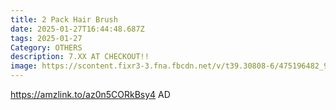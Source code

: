 ```yaml
---
title: 2 Pack Hair Brush
date: 2025-01-27T16:44:48.687Z
tags: 2025-01-27
Category: OTHERS
description: 7.XX AT CHECKOUT!!
image: https://scontent.fixr3-3.fna.fbcdn.net/v/t39.30808-6/475196482_9664045520286128_1752696508357902786_n.jpg?_nc_cat=109&ccb=1-7&_nc_sid=aa7b47&_nc_ohc=-qd6hpVcjbAQ7kNvgHmljug&_nc_zt=23&_nc_ht=scontent.fixr3-3.fna&_nc_gid=A_RjW0eWbsqzQxsecWFBqTF&oh=00_AYC6mEVOhWsW_bV5pEnO64sxASgRr_Y__kdoU3BWtp8OgA&oe=679D793F
---
```

https://amzlink.to/az0n5CORkBsy4   AD